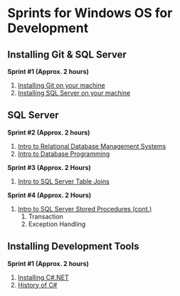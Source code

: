 # Sprints for Windows OS for Development
## Installing Git & SQL Server
**Sprint #1 (Approx. 2 hours)**
1. [Installing Git on your machine](windows_install_git.md)
1. [Installing SQL Server on your machine](windows_install_sql_server.md)

## SQL Server
**Sprint #2 (Approx. 2 hours)**
1. [Intro to Relational Database Management Systems](https://youtu.be/hvJa6wEgUEI)
1. [Intro to Database Programming](https://github.com/dysfunctionaldeveloper/opensourcebootcamp/blob/master/sql_server/intro_to_db_programming.md)

**Sprint #3 (Approx. 2 Hours)**
1. [Intro to SQL Server Table Joins](https://github.com/dysfunctionaldeveloper/opensourcebootcamp/blob/master/sql_server/intro_to_table_joins.md)

**Sprint #4 (Approx. 2 Hours)**
1. [Intro to SQL Server Stored Procedures (cont.)](https://github.com/dysfunctionaldeveloper/opensourcebootcamp/blob/master/sql_server/intro_sql_stored_procs_continue.md)
   1. Transaction
   1. Exception Handling

## Installing Development Tools
**Sprint #1 (Approx. 2 hours)**
1. [Installing C#.NET](../csharp/installation_windows.md)
2. [History of C#](../csharp/csharp_history.md)
